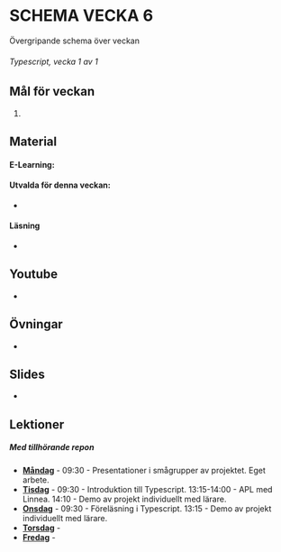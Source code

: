 # SCHEMA VECKA 6
Övergripande schema över veckan

###### Typescript, vecka 1 av 1

## Mål för veckan
1. 

## Material
#### E-Learning:
#### Utvalda för denna veckan:
* 
#### Läsning
* 

## Youtube
* 

## Övningar
*

## Slides
*

## Lektioner
##### Med tillhörande repon
* **[Måndag]()** - 09:30 - Presentationer i smågrupper av projektet. Eget arbete.
* **[Tisdag]()** - 09:30 - Introduktion till Typescript. 13:15-14:00 - APL med Linnea. 14:10 - Demo av projekt individuellt med lärare.
* **[Onsdag]()** - 09:30 - Föreläsning i Typescript. 13:15 - Demo av projekt individuellt med lärare.
* **[Torsdag]()** - 
* **[Fredag]()** - 

